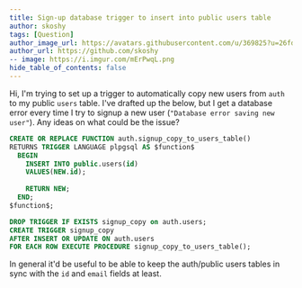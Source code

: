 ```yaml
---
title: Sign-up database trigger to insert into public users table
author: skoshy
tags: [Question]
author_image_url: https://avatars.githubusercontent.com/u/369825?u=26fdceebce232b0b9f062345775664103e18a4ad&v=4
author_url: https://github.com/skoshy
-- image: https://i.imgur.com/mErPwqL.png
hide_table_of_contents: false
---
```


Hi, I'm trying to set up a trigger to automatically copy new users from `auth` to my public `users` table. I've drafted up the below, but I get a database error every time I try to signup a new user (`"Database error saving new user"`). Any ideas on what could be the issue?

```sql
CREATE OR REPLACE FUNCTION auth.signup_copy_to_users_table()
RETURNS TRIGGER LANGUAGE plpgsql AS $function$
  BEGIN
    INSERT INTO public.users(id)
    VALUES(NEW.id);
  
    RETURN NEW;
  END;
$function$;

DROP TRIGGER IF EXISTS signup_copy on auth.users;
CREATE TRIGGER signup_copy
AFTER INSERT OR UPDATE ON auth.users
FOR EACH ROW EXECUTE PROCEDURE signup_copy_to_users_table();
```

In general it'd be useful to be able to keep the auth/public users tables in sync with the `id` and `email` fields at least.

